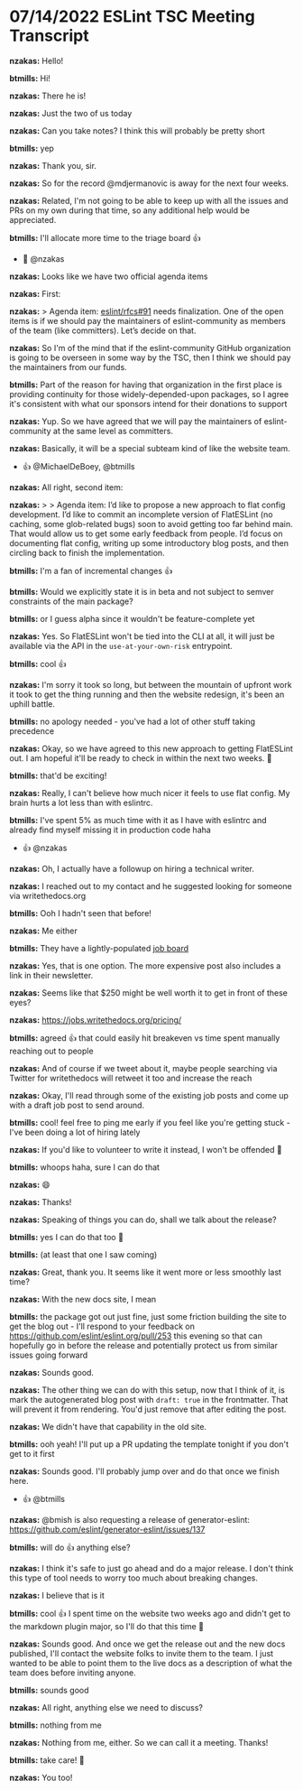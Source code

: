 # 07/14/2022 ESLint TSC Meeting Transcript

**nzakas:** Hello!

**btmills:** Hi!

**nzakas:** There he is!

**nzakas:** Just the two of us today

**nzakas:** Can you take notes? I think this will probably be pretty short

**btmills:** yep

**nzakas:** Thank you, sir.

**nzakas:** So for the record @mdjermanovic is away for the next four weeks.

**nzakas:** Related, I'm not going to be able to keep up with all the issues and PRs on my own during that time, so any additional help would be appreciated.

**btmills:** I'll allocate more time to the triage board 👍
 * 🙏 @nzakas

**nzakas:** Looks like we have two official agenda items

**nzakas:** First:

**nzakas:** > Agenda item: [eslint/rfcs#91](https://github.com/eslint/rfcs/pull/91) needs finalization. One of the open items is if we should pay the maintainers of eslint-community as members of the team (like committers). Let’s decide on that.

**nzakas:** So I'm of the mind that if the eslint-community GitHub organization is going to be overseen in some way by the TSC, then I think we should pay the maintainers from our funds.

**btmills:** Part of the reason for having that organization in the first place is providing continuity for those widely-depended-upon packages, so I agree it's consistent with what our sponsors intend for their donations to support

**nzakas:** Yup. So we have agreed that we will pay the maintainers of eslint-community at the same level as committers.

**nzakas:** Basically, it will be a special subteam kind of like the website team.
 * 👍 @MichaelDeBoey, @btmills

**nzakas:** All right, second item:

**nzakas:** > > Agenda item: I’d like to propose a new approach to flat config development. I’d like to commit an incomplete version of FlatESLint (no caching, some glob-related bugs) soon to avoid getting too far behind main. That would allow us to get some early feedback from people. I’d focus on documenting flat config, writing up some introductory blog posts, and then circling back to finish the implementation.

**btmills:** I'm a fan of incremental changes 👍

**btmills:** Would we explicitly state it is in beta and not subject to semver constraints of the main package?

**btmills:** or I guess alpha since it wouldn't be feature-complete yet

**nzakas:** Yes. So FlatESLint won't be tied into the CLI at all, it will just be available via the API in the `use-at-your-own-risk` entrypoint.

**btmills:** cool 👍

**nzakas:** I'm sorry it took so long, but between the mountain of upfront work it took to get the thing running and then the website redesign, it's been an uphill battle.

**btmills:** no apology needed - you've had a lot of other stuff taking precedence

**nzakas:** Okay, so we have agreed to this new approach to getting FlatESLint out. I am hopeful it'll be ready to check in within the next two weeks. 🎉

**btmills:** that'd be exciting!

**nzakas:** Really, I can't believe how much nicer it feels to use flat config. My brain hurts a lot less than with eslintrc.

**btmills:** I've spent 5% as much time with it as I have with eslintrc and already find myself missing it in production code haha
 * 👍 @nzakas

**nzakas:** Oh, I actually have a followup on hiring a technical writer.

**nzakas:** I reached out to my contact and he suggested looking for someone via writethedocs.org

**btmills:** Ooh I hadn't seen that before!

**nzakas:** Me either

**btmills:** They have a lightly-populated [job board](https://jobs.writethedocs.org/)

**nzakas:** Yes, that is one option. The more expensive post also includes a link in their newsletter.

**nzakas:** Seems like that $250 might be well worth it to get in front of these eyes?

**nzakas:** https://jobs.writethedocs.org/pricing/

**btmills:** agreed 👍 that could easily hit breakeven vs time spent manually reaching out to people

**nzakas:** And of course if we tweet about it, maybe people searching via Twitter for writethedocs will retweet it too and increase the reach

**nzakas:** Okay, I'll read through some of the existing job posts and come up with a draft job post to send around.

**btmills:** cool! feel free to ping me early if you feel like you're getting stuck - I've been doing a lot of hiring lately

**nzakas:** If you'd like to volunteer to write it instead, I won't be offended 🙂

**btmills:** whoops haha, sure I can do that

**nzakas:** 😄

**nzakas:** Thanks!

**nzakas:** Speaking of things you can do, shall we talk about the release?

**btmills:** yes I can do that too 🙂

**btmills:** (at least that one I saw coming)

**nzakas:** Great, thank you. It seems like it went more or less smoothly last time?

**nzakas:** With the new docs site, I mean

**btmills:** the package got out just fine, just some friction building the site to get the blog out - I'll respond to your feedback on https://github.com/eslint/eslint.org/pull/253 this evening so that can hopefully go in before the release and potentially protect us from similar issues going forward

**nzakas:** Sounds good.

**nzakas:** The other thing we can do with this setup, now that I think of it, is mark the autogenerated blog post with `draft: true` in the frontmatter. That will prevent it from rendering. You'd just remove that after editing the post.

**nzakas:** We didn't have that capability in the old site.

**btmills:** ooh yeah! I'll put up a PR updating the template tonight if you don't get to it first

**nzakas:** Sounds good. I'll probably jump over and do that once we finish here.
 * 👍 @btmills

**nzakas:** @bmish is also requesting a release of generator-eslint: https://github.com/eslint/generator-eslint/issues/137

**btmills:** will do 👍 anything else?

**nzakas:** I think it's safe to just go ahead and do a major release. I don't think this type of tool needs to worry too much about breaking changes.

**nzakas:** I believe that is it

**btmills:** cool 👍 I spent time on the website two weeks ago and didn't get to the markdown plugin major, so I'll do that this time 🤞

**nzakas:** Sounds good. And once we get the release out and the new docs published, I'll contact the website folks to invite them to the team. I just wanted to be able to point them to the live docs as a description of what the team does before inviting anyone.

**btmills:** sounds good

**nzakas:** All right, anything else we need to discuss?

**btmills:** nothing from me

**nzakas:** Nothing from me, either. So we can call it a meeting. Thanks!

**btmills:** take care! 👋

**nzakas:** You too!
